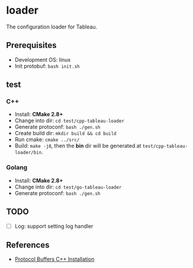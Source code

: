 # loader

The configuration loader for Tableau.

## Prerequisites

- Development OS: linux
- Init protobuf: `bash init.sh`

## test

### C++

- Install: **CMake 2.8+**
- Change into dir: `cd test/cpp-tableau-loader`
- Generate protoconf: `bash ./gen.sh`
- Create build dir: `mkdir build && cd build`
- Run cmake: `cmake ../src/`
- Build: `make -j8`, then the **bin** dir will be generated at `test/cpp-tableau-loader/bin`.

### Golang

- Install: **CMake 2.8+**
- Change into dir: `cd test/go-tableau-loader`
- Generate protoconf: `bash ./gen.sh`

## TODO

- [ ] Log: support setting log handler

## References

- [Protocol Buffers C++ Installation](https://github.com/protocolbuffers/protobuf/tree/master/src)

